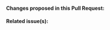 <!-- Thanks for contributing to Special Theme! Please provide as much information as possible with your Pull Request by filling out the following - this helps make reviewing much quicker! -->

#### Changes proposed in this Pull Request:


#### Related issue(s):